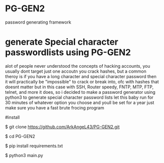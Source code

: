 # PG-GEN2
password generating framework 

# generate Special character passwordlists using PG-GEN2 


alot of people never understood the concepts of hacking accounts, you usually dont target just one accoutn you crack hashes, but a common theroy is if you have a long character and special character password then it will practically be "impossible" to crack or break into, ofc with hashes that doesnt matter but in this case with SSH, Router speedy, FNTP, MTP, FTP, telnet, and more it does, so i decided to make a password generator using python3 to generate special character password lists let this baby run for 30 minutes of whatever option you choose and youll be set for a year just make sure you have a fast brute frocing program 

#install

$ git clone https://github.com/ArkAngeL43/PG-GEN2.git


$ cd PG-GEN2


$ pip install requirements.txt


$ python3 main.py
